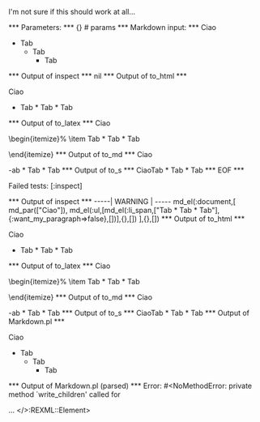 I'm not sure if this should work at all...

*** Parameters: ***
{} # params 
*** Markdown input: ***
Ciao

*	Tab
	*	Tab
		*	Tab

*** Output of inspect ***
nil
*** Output of to_html ***
<p>Ciao</p>

<ul>
<li>Tab * Tab * Tab</li>
</ul>
*** Output of to_latex ***
Ciao

\begin{itemize}%
\item Tab * Tab * Tab

\end{itemize}
*** Output of to_md ***
Ciao

-ab * Tab * Tab
*** Output of to_s ***
CiaoTab * Tab * Tab
*** EOF ***




Failed tests:   [:inspect] 

*** Output of inspect ***
-----| WARNING | -----
md_el(:document,[
	md_par(["Ciao"]),
	md_el(:ul,[md_el(:li_span,["Tab * Tab * Tab"],{:want_my_paragraph=>false},[])],{},[])
],{},[])
*** Output of to_html ***
<p>Ciao</p>

<ul>
<li>Tab * Tab * Tab</li>
</ul>
*** Output of to_latex ***
Ciao

\begin{itemize}%
\item Tab * Tab * Tab

\end{itemize}
*** Output of to_md ***
Ciao

-ab * Tab * Tab
*** Output of to_s ***
CiaoTab * Tab * Tab
*** Output of Markdown.pl ***
<p>Ciao</p>

<ul>
<li>Tab
<ul>
<li>Tab
<ul>
<li>Tab</li>
</ul></li>
</ul></li>
</ul>

*** Output of Markdown.pl (parsed) ***
Error: #<NoMethodError: private method `write_children' called for <div> ... </>:REXML::Element>
